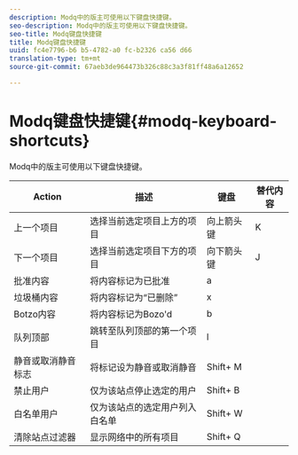 ```yaml
---
description: Modq中的版主可使用以下键盘快捷键。
seo-description: Modq中的版主可使用以下键盘快捷键。
seo-title: Modq键盘快捷键
title: Modq键盘快捷键
uuid: fc4e7796-b6 b5-4782-a0 fc-b2326 ca56 d66
translation-type: tm+mt
source-git-commit: 67aeb3de964473b326c88c3a3f81ff48a6a12652

---
```



# Modq键盘快捷键{#modq-keyboard-shortcuts}

Modq中的版主可使用以下键盘快捷键。

| Action | 描述 | 键盘 | 替代内容 |
|---|---|---|---|
| 上一个项目 | 选择当前选定项目上方的项目 | 向上箭头键 | K |
| 下一个项目 | 选择当前选定项目下方的项目 | 向下箭头键 | J |
| 批准内容 | 将内容标记为已批准 | a |  |
| 垃圾桶内容 | 将内容标记为“已删除” | x |  |
| Botzo内容 | 将内容标记为Bozo'd | b |  |
| 队列顶部 | 跳转至队列顶部的第一个项目 | l |  |
| 静音或取消静音标志 | 将标记设为静音或取消静音 | Shift+ M |  |
| 禁止用户 | 仅为该站点停止选定的用户 | Shift+ B |  |
| 白名单用户 | 仅为该站点的选定用户列入白名单 | Shift+ W |  |
| 清除站点过滤器 | 显示网络中的所有项目 | Shift+ Q |  |

